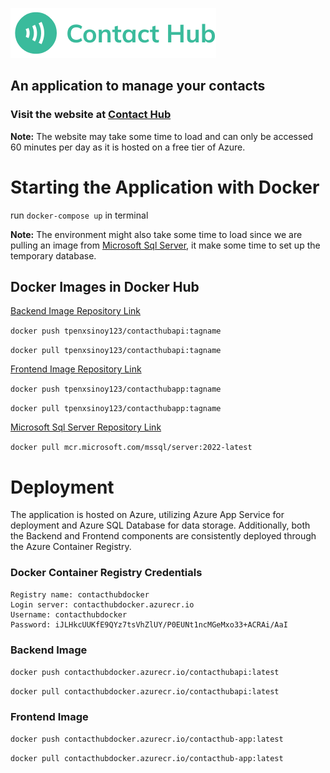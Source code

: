 ![Contact Hub Logo](frontend/src/assets/images/Logo/logo.png)

## An application to manage your contacts

### Visit the website at [Contact Hub](https://contacthubapp.azurewebsites.net/login)

**Note:** The website may take some time to load and can only be accessed 60 minutes per day as it is hosted on a free tier of Azure.

# Starting the Application with Docker

run `docker-compose up` in terminal

**Note:** The environment might also take some time to load since we are pulling an image from [Microsoft Sql Server](https://hub.docker.com/_/microsoft-mssql-server#!), it make some time to set up the temporary database.

## Docker Images in Docker Hub

[Backend Image Repository Link](https://hub.docker.com/repository/docker/tpenxsinoy123/contacthubapi/general)

`docker push tpenxsinoy123/contacthubapi:tagname`

`docker pull tpenxsinoy123/contacthubapi:tagname`

[Frontend Image Repository Link](https://hub.docker.com/repository/docker/tpenxsinoy123/contacthubapp/general)

`docker push tpenxsinoy123/contacthubapp:tagname`

`docker pull tpenxsinoy123/contacthubapp:tagname`

[Microsoft Sql Server Repository Link](https://hub.docker.com/_/microsoft-mssql-server#!)

`docker pull mcr.microsoft.com/mssql/server:2022-latest`

# Deployment

The application is hosted on Azure, utilizing Azure App Service for deployment and Azure SQL Database for data storage. Additionally, both the Backend and Frontend components are consistently deployed through the Azure Container Registry.

### Docker Container Registry Credentials

```docker
Registry name: contacthubdocker
Login server: contacthubdocker.azurecr.io
Username: contacthubdocker
Password: iJLHkcUUKfE9QYz7tsVhZlUY/P0EUNt1ncMGeMxo33+ACRAi/AaI
```

### Backend Image

`docker push contacthubdocker.azurecr.io/contacthubapi:latest`

`docker pull contacthubdocker.azurecr.io/contacthubapi:latest`

### Frontend Image

`docker push contacthubdocker.azurecr.io/contacthub-app:latest`

`docker pull contacthubdocker.azurecr.io/contacthub-app:latest`
